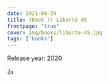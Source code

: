 ```yaml
---
date: 2021-08-29
title: (Book 7) Liberté 45
frontpage: "true"
cover: img/books/liberte-45.jpg
tags: ['books']
---
```


Release year: 2020

👍

